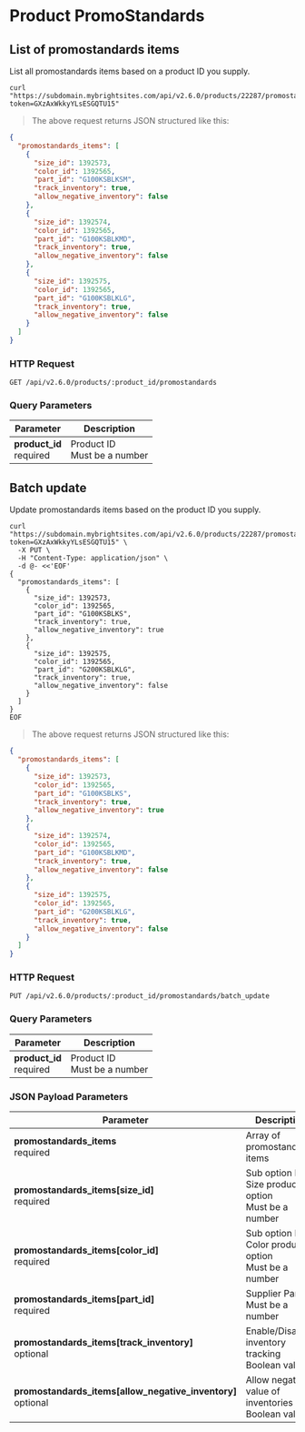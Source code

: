 # Product PromoStandards

## List of promostandards items

List all promostandards items based on a product ID you supply.

```shell
curl "https://subdomain.mybrightsites.com/api/v2.6.0/products/22287/promostandards?token=GXzAxWkkyYLsESGQTU15"
```

> The above request returns JSON structured like this:

```json
{
  "promostandards_items": [
    {
      "size_id": 1392573,
      "color_id": 1392565,
      "part_id": "G100KSBLKSM",
      "track_inventory": true,
      "allow_negative_inventory": false
    },
    {
      "size_id": 1392574,
      "color_id": 1392565,
      "part_id": "G100KSBLKMD",
      "track_inventory": true,
      "allow_negative_inventory": false
    },
    {
      "size_id": 1392575,
      "color_id": 1392565,
      "part_id": "G100KSBLKLG",
      "track_inventory": true,
      "allow_negative_inventory": false
    }
  ]
}
```

### HTTP Request

`GET /api/v2.6.0/products/:product_id/promostandards`

### Query Parameters

Parameter | Description
--------- | -----------
<div><strong>product_id </strong></div><div>required</div> | <div>Product ID</div><div>Must be a number</div>



## Batch update

Update promostandards items based on the product ID you supply.

```shell
curl "https://subdomain.mybrightsites.com/api/v2.6.0/products/22287/promostandards/batch_update?token=GXzAxWkkyYLsESGQTU15" \
  -X PUT \
  -H "Content-Type: application/json" \
  -d @- <<'EOF'
{
  "promostandards_items": [
    {
      "size_id": 1392573,
      "color_id": 1392565,
      "part_id": "G100KSBLKS",
      "track_inventory": true,
      "allow_negative_inventory": true
    },
    {
      "size_id": 1392575,
      "color_id": 1392565,
      "part_id": "G200KSBLKLG",
      "track_inventory": true,
      "allow_negative_inventory": false
    }
  ]
}
EOF
```


> The above request returns JSON structured like this:

```json
{
  "promostandards_items": [
    {
      "size_id": 1392573,
      "color_id": 1392565,
      "part_id": "G100KSBLKS",
      "track_inventory": true,
      "allow_negative_inventory": true
    },
    {
      "size_id": 1392574,
      "color_id": 1392565,
      "part_id": "G100KSBLKMD",
      "track_inventory": true,
      "allow_negative_inventory": false
    },
    {
      "size_id": 1392575,
      "color_id": 1392565,
      "part_id": "G200KSBLKLG",
      "track_inventory": true,
      "allow_negative_inventory": false
    }
  ]
}
```

### HTTP Request

`PUT /api/v2.6.0/products/:product_id/promostandards/batch_update`

### Query Parameters

Parameter | Description
--------- | -----------
<div><strong>product_id </strong></div><div>required</div> | <div>Product ID</div><div>Must be a number</div>

### JSON Payload Parameters

Parameter | Description
--------- | -----------
<div><strong>promostandards_items </strong></div><div>required</div> | <div>Array of promostandards items</div>
<div><strong>promostandards_items[size_id] </strong></div><div>required</div> | <div>Sub option ID of Size product option</div><div>Must be a number</div>
<div><strong>promostandards_items[color_id] </strong></div><div>required</div> | <div>Sub option ID of Color product option</div><div>Must be a number</div>
<div><strong>promostandards_items[part_id] </strong></div><div>required</div> | <div>Supplier Part ID</div><div>Must be a number</div>
<div><strong>promostandards_items[track_inventory] </strong></div><div>optional</div> | <div>Enable/Disable inventory tracking</div><div>Boolean value</div>
<div><strong>promostandards_items[allow_negative_inventory] </strong></div><div>optional</div> |  <div>Allow negative value of inventories</div><div>Boolean value</div>
